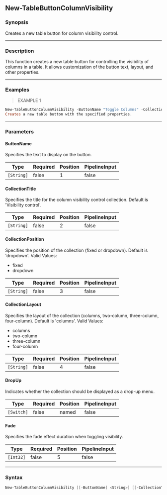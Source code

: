 New-TableButtonColumnVisibility
-------------------------------

### Synopsis
Creates a new table button for column visibility control.

---

### Description

This function creates a new table button for controlling the visibility of columns in a table. It allows customization of the button text, layout, and other properties.

---

### Examples
> EXAMPLE 1

```PowerShell
New-TableButtonColumnVisibility -ButtonName "Toggle Columns" -CollectionTitle "Column Visibility" -CollectionPosition "fixed" -CollectionLayout "two-column" -DropUp -Fade 500
Creates a new table button with the specified properties.
```

---

### Parameters
#### **ButtonName**
Specifies the text to display on the button.

|Type      |Required|Position|PipelineInput|
|----------|--------|--------|-------------|
|`[String]`|false   |1       |false        |

#### **CollectionTitle**
Specifies the title for the column visibility control collection. Default is 'Visibility control'.

|Type      |Required|Position|PipelineInput|
|----------|--------|--------|-------------|
|`[String]`|false   |2       |false        |

#### **CollectionPosition**
Specifies the position of the collection (fixed or dropdown). Default is 'dropdown'.
Valid Values:

* fixed
* dropdown

|Type      |Required|Position|PipelineInput|
|----------|--------|--------|-------------|
|`[String]`|false   |3       |false        |

#### **CollectionLayout**
Specifies the layout of the collection (columns, two-column, three-column, four-column). Default is 'columns'.
Valid Values:

* columns
* two-column
* three-column
* four-column

|Type      |Required|Position|PipelineInput|
|----------|--------|--------|-------------|
|`[String]`|false   |4       |false        |

#### **DropUp**
Indicates whether the collection should be displayed as a drop-up menu.

|Type      |Required|Position|PipelineInput|
|----------|--------|--------|-------------|
|`[Switch]`|false   |named   |false        |

#### **Fade**
Specifies the fade effect duration when toggling visibility.

|Type     |Required|Position|PipelineInput|
|---------|--------|--------|-------------|
|`[Int32]`|false   |5       |false        |

---

### Syntax
```PowerShell
New-TableButtonColumnVisibility [[-ButtonName] <String>] [[-CollectionTitle] <String>] [[-CollectionPosition] <String>] [[-CollectionLayout] <String>] [-DropUp] [[-Fade] <Int32>] [<CommonParameters>]
```
